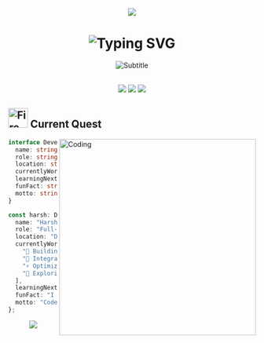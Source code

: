 <div align="center">
  <img src="https://capsule-render.vercel.app/api?type=waving&color=0:FF6B6B,50:4ECDC4,100:45B7D1&height=120&section=header&text=&fontSize=0&animation=twinkling"/>
</div>

<h1 align="center">
  <img src="https://readme-typing-svg.herokuapp.com?font=JetBrains+Mono&size=40&duration=2000&pause=500&color=FF6B6B&center=true&vCenter=true&multiline=true&width=600&height=100&lines=Hey+there!+I'm+Harsh+%F0%9F%91%8B;Full-Stack+Developer+%F0%9F%9A%80;AI+Enthusiast+%F0%9F%A4%96;Problem+Solver+%F0%9F%A7%A9" alt="Typing SVG" />
</h1>

<div align="center">
  <img src="https://readme-typing-svg.herokuapp.com?font=Fira+Code&size=22&duration=1000&pause=500&color=4ECDC4&center=true&vCenter=true&width=600&lines=Building+digital+experiences+that+matter+✨;Turning+ideas+into+reality+💡;Code+%7C+Create+%7C+Innovate+🎯" alt="Subtitle" />
</div>

<br>

<p align="center">
  <img src="https://img.shields.io/badge/Frontend-React%20%7C%20Next.js-61DAFB?style=for-the-badge&logo=react&logoColor=white&labelColor=1a1a1a&color=FF6B6B" />
  <img src="https://img.shields.io/badge/Backend-Node.js%20%7C%20Express-339933?style=for-the-badge&logo=node.js&logoColor=white&labelColor=1a1a1a&color=4ECDC4" />
  <img src="https://img.shields.io/badge/Database-MongoDB%20%7C%20Firebase-4EA94B?style=for-the-badge&logo=mongodb&logoColor=white&labelColor=1a1a1a&color=45B7D1" />
</p>

## <img src="https://user-images.githubusercontent.com/74038190/216122041-518ac897-8d92-4c6b-9b3f-ca01dcaf38ee.png" alt="Fire" width="40" /> Current Quest

<img align="right" alt="Coding" width="400" src="https://user-images.githubusercontent.com/74038190/229223263-cf2e4b07-2615-4f87-9c38-e37600f8381a.gif">

```typescript
interface Developer {
  name: string;
  role: string;
  location: string;
  currentlyWorking: string[];
  learningNext: string[];
  funFact: string;
  motto: string;
}

const harsh: Developer = {
  name: "Harsh Kumar",
  role: "Full-Stack Developer & AI Enthusiast",
  location: "Delhi, India 🇮🇳",
  currentlyWorking: [
    "🚀 Building cool websites",
    "🤖 Integrating AI into web applications", 
    "⚡ Optimizing React performance & UX",
    "🔐 Exploring Web3 & blockchain technologies"
  ],
  learningNext: ["System Design", "DevOps", "Machine Learning"],
  funFact: "I debug with console.log and I'm not ashamed! 😅",
  motto: "Code with passion, debug with patience! 💻✨"
};
```

<div align="center">
  <img src="https://capsule-render.vercel.app/api?type=waving&color=0:FF6B6B,50:4ECDC4,100:45B7D1&height=120&section=footer&animation=twinkling"/>
</div>
